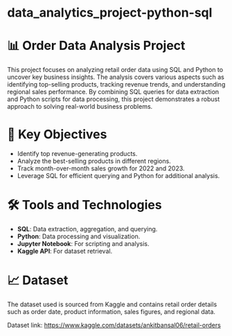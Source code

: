 # data_analytics_project-python-sql

# 📊 Order Data Analysis Project

This project focuses on analyzing retail order data using SQL and Python to uncover key business insights. The analysis covers various aspects such as identifying top-selling products, tracking revenue trends, and understanding regional sales performance. By combining SQL queries for data extraction and Python scripts for data processing, this project demonstrates a robust approach to solving real-world business problems.

# 📌 Key Objectives

- Identify top revenue-generating products.
- Analyze the best-selling products in different regions.
- Track month-over-month sales growth for 2022 and 2023.
- Leverage SQL for efficient querying and Python for additional analysis.

# 🛠️ Tools and Technologies
- **SQL**: Data extraction, aggregation, and querying.
- **Python**: Data processing and visualization.
- **Jupyter Notebook**: For scripting and analysis.
- **Kaggle API**: For dataset retrieval.

# 📈 Dataset
The dataset used is sourced from Kaggle and contains retail order details such as order date, product information, sales figures, and regional data.

Dataset link: https://www.kaggle.com/datasets/ankitbansal06/retail-orders
